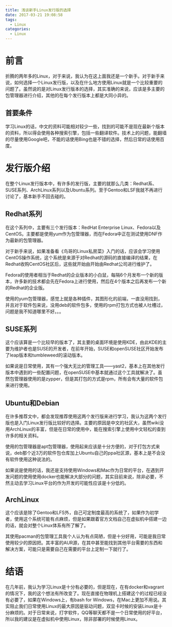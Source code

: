 ```yaml
---
title: 浅谈新手Linux发行版的选择
date: 2017-03-21 19:08:58
tags:
  - Linux
categories:
  - Linux
---
```


# 前言

折腾的两年多的Linux，对于来说，我认为在这上面我还是一个新手。对于新手来说，如何选择一个Linux发行版，以及在什么地方使用Linux就是一个比较重要的问题了。虽然说的是对Linux发行版本的选择，其实准确的来说，应该是多主要的包管理器进行介绍，其他的在每个发行版本上都是大同小异的。

## 首要条件

学习Linux的话，中文的资料可能相对较少一些，找到的可能不是现在最新个版本的资料，所以得会使用各种搜索引擎，包括一些翻译软件。技术上的问题，能翻墙的尽量使用Google吧，不能的话使用Bing也是不错的选择，然后日常的话使用百度。

# 发行版介绍

在整个Linux发行版本中，有许多的发行版，主要的就那么几类：Redhat系、SUSE系列、ArchLinux系列以及Ubuntu系列。至于Gentoo和LSF我就不再进行讨论了，基本新手不回去碰的。

## Redhat系列

在这个系列中，主要有三个发行版本：RedHat Enterprise Linux、Fedora以及CentOS。主要都是使用yum作为包管理器，而在Fedora中正在测试使用DNF作为最新的包管理器。

对于新手来说，如果准备看《鸟哥的Linux私房菜》入门的话，应该会学习使用CentOS操作系统，这个系统是来源于对Redhat的源码的直接编译的结果，在Redhat收购CentOS社区后，这些就开始由开始由Redhat公司进行维护了。

Fedora的使用者相当于Redhat的企业版本的小白鼠，每隔6个月发布一个新的版本，许多新的技术都会先在Fedora上进行使用，然后在4个版本之后再发布一个新的Redhat的企业版。

使用的yum包管理器，感觉上就是各种插件，其图形化的前端，一直没用找到，并且对于软件包来说，没用deb的软件包多，使用的rpm打包方式也被人吐槽过，问题是我不知道哪里不好。。。

## SUSE系列

这个应该算是一个比较早的版本了，其主要的桌面环境是使用KDE，由此KDE的主要为维护者也是SUSE的开发者，在前年开始，SUSE和openSUSE社区开始发布了leap版本和tumbleweed的滚动版本。

如果说是日常使用，其有一个强大无比的管理工具——yast2，基本上在其他发行版本中遇到的一些配置问题，在openSUSE中基本就通过这个工具就解决了。虽然包管理器使用的是zypper，但是其打包的方式是rpm，所有会有大量的软件包来进行使用。

## Ubuntu和Debian

在许多推荐文中，都会发现推荐使用这两个发行版来进行学习，我认为这两个发行版也是入门Linux发行版比较好的选择。主要的原因是中文的社区大，虽然wiki没用ArchLinux的丰富，但是在日常的使用中，能在搜索引擎上使用中文轻松的查到许多的相关资料。

使用的包管理器是apt包管理器，使用起来应该是十分方便的，对于打包方式来说，deb那个近3万的软件包仓库加上Ubuntu自己的ppa社区源，基本上是不会没有软件使用这种说法的。

如果说是使用的话，我还是支持使用Windows和Mac作为日常的平台，在遇到开发问题的使用使用docker也能解决大部分的问题，其实目前来说，除非必要，不然主动去学习Linux平台的作为开发的可能性应该是十分低的。

## ArchLinux

这个应该是除了Gentoo和LFS外，自己可定制度最高的系统了，如果作为初学者，使用这个系统可能有点麻烦，但是如果跟着官方文档自己在虚拟机中搭建一边的话，就会对整个Linux体系有所了解了。

其使用pacman的包管理工具我个人认为有点简陋，但是十分好用，可能是我日常使用较少的原因把。其丰富的AUR源，在其中甚至能找到其他平台需要的东西和解决方案，可能只是需要自己在需要的平台上定制一下就行了。

# 结语

在几年前，我认为学习Linux是十分有必要的，但是现在，在有docker和vagrant的情况下，我的这个想法有所改变了。现在直接在物理机上搭建这个的过程已经没有必要了，如果在Windows上，有bash for Windows，在Mac上更加不用说。其实阻止我们日常使用Linux的最大原因是驱动问题，双显卡时候的安装Linux是十分麻烦的。对于日常来说，打字软件，QQ等聊天都不是一个日常使用的好平台，所以我的建议是在虚拟机中使用Linux，除非部署的时候使用Linux。

